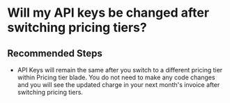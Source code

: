 <properties
	pageTitle="Will my API keys be changed after switching pricing tiers?"
	description="Will my API keys be changed after switching pricing tiers?"
	service="microsoft.cognitiveservices"
	resource="accounts"
	authors="kasparks"
	ms.author="kasparks"
	displayOrder="5"
	selfHelpType="resource"
	supportTopicIds=""
	resourceTags=""
	productPesIds=""
	cloudEnvironments="MoonCake"
	articleId="cognitiveservices-willmyapikeysbechangedafterswitchingpricingtiers-mooncake"
/>

# Will my API keys be changed after switching pricing tiers?

## **Recommended Steps**

* API Keys will remain the same after you switch to a different pricing tier within Pricing tier blade. You do not need to make any code changes and you will see the updated charge in your next month's invoice after switching pricing tiers.

